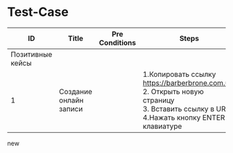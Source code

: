 # Test-Case

|  ID |  Title  |    Pre Conditions |   Steps  |     Expected Result |
|----|----|------|-----|-----|
|     Позитивные кейсы |         
|1   |    Создание онлайн записи|    |     1.Копировать ссылку https://barberbrone.com.ua/ </br>2. Открыть новую страницу </br>3. Вставить ссылку в URL </br>4.Нажать кнопку ENTER на клавиатуре| Происходит открытие страницы|

new

